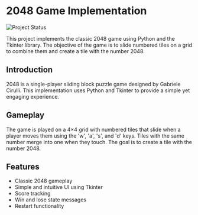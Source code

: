 # 2048 Game Implementation

![Project Status](https://img.shields.io/badge/status-active-brightgreen)


This project implements the classic 2048 game using Python and the Tkinter library. The objective of the game is to slide numbered tiles on a grid to combine them and create a tile with the number 2048.



## Introduction

2048 is a single-player sliding block puzzle game designed by Gabriele Cirulli. This implementation uses Python and Tkinter to provide a simple yet engaging experience.

## Gameplay

The game is played on a 4×4 grid with numbered tiles that slide when a player moves them using the 'w', 'a', 's', and 'd' keys. Tiles with the same number merge into one when they touch. The goal is to create a tile with the number 2048.



## Features

- Classic 2048 gameplay
- Simple and intuitive UI using Tkinter
- Score tracking
- Win and lose state messages
- Restart functionality

